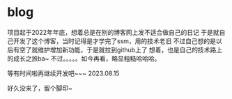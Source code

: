 # blog
项目起于2022年年底，想着总是在别的博客网上发不适合做自己的日记
于是就自己开发了这个博客，当时记得是才学完了ssm，用的技术老旧
不过自己想的是以后有空了就维护增加新功能，于是就拉到github上了
想着，也是自己的技术路上的成长之旅ba~
不过。。。。。如今再看，略显粗糙哈哈哈。

等有时间啦再继续开发吧~~~
2023.08.15

好久没来了，留个脚印~
